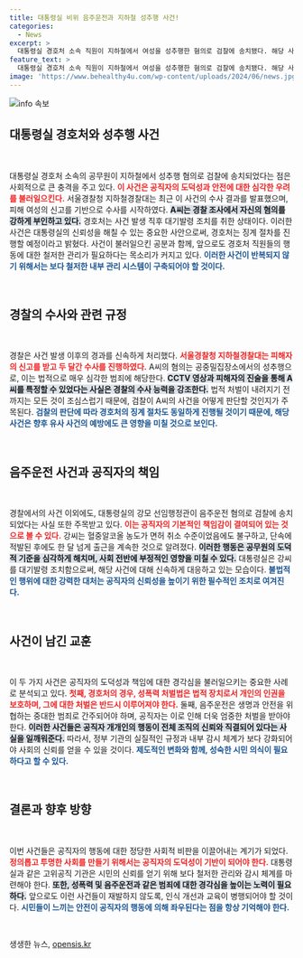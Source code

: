 ```yaml
---
title: 대통령실 비위 음주운전과 지하철 성추행 사건!
categories:
  - News
excerpt: >
  대통령실 경호처 소속 직원이 지하철에서 여성을 성추행한 혐의로 검찰에 송치됐다. 해당 사건은 CCTV 분석 후 두 달간 수사 끝에 확인됐다. 대통령실은 유감스럽게 생각하며 징계 절차를 진행할 계획이다.
feature_text: >
  대통령실 경호처 소속 직원이 지하철에서 여성을 성추행한 혐의로 검찰에 송치됐다. 해당 사건은 CCTV 분석 후 두 달간 수사 끝에 확인됐다. 대통령실은 유감스럽게 생각하며 징계 절차를 진행할 계획이다.
image: 'https://www.behealthy4u.com/wp-content/uploads/2024/06/news.jpg'
---
```


<p><img src="https://www.behealthy4u.com/wp-content/uploads/2024/06/news.jpg" alt="info 속보" /></p>

<h2 data-ke-size="size26">대통령실 경호처와 성추행 사건</h2>

<p data-ke-size="size16">&nbsp;</p>

<p>대통령실 경호처 소속의 공무원이 지하철에서 성추행 혐의로 검찰에 송치되었다는 점은 사회적으로 큰 충격을 주고 있다. <b><span style="color: #ee2323;">이 사건은 공직자의 도덕성과 안전에 대한 심각한 우려를 불러일으킨다.</span></b>  서울경찰청 지하철경찰대는 최근 이 사건의 수사 결과를 발표했으며, 피해 여성의 신고를 기반으로 수사를 시작하였다. <b><span style="background-color: #21538527;">A씨는 경찰 조사에서 자신의 혐의를 강하게 부인하고 있다.</span></b> 경호처는 사건 발생 직후 대기발령 조치를 취한 상태이다. 이러한 사건은 대통령실의 신뢰성을 해칠 수 있는 중요한 사안으로써, 경호처는 징계 절차를 진행할 예정이라고 밝혔다.  사건이 불러일으킨 공분과 함께, 앞으로도 경호처 직원들의 행동에 대한 철저한 관리가 필요하다는 목소리가 커지고 있다. <b><span style="color: #1a5490;">이러한 사건이 반복되지 않기 위해서는 보다 철저한 내부 관리 시스템이 구축되어야 할 것이다.</span></b></p>

<p data-ke-size="size16">&nbsp;</p>

<h2 data-ke-size="size26">경찰의 수사와 관련 규정</h2>

<p data-ke-size="size16">&nbsp;</p>

<p>경찰은 사건 발생 이후의 경과를 신속하게 처리했다. <b><span style="color: #ee2323;">서울경찰청 지하철경찰대는 피해자의 신고를 받고 두 달간 수사를 진행하였다.</span></b> A씨의 혐의는 공중밀집장소에서의 성추행으로, 이는 법적으로 매우 심각한 범죄에 해당한다. <b><span style="background-color: #21538527;">CCTV 영상과 피해자의 진술을 통해 A씨를 특정할 수 있었다는 사실은 경찰의 수사 능력을 강조한다.</span></b> 법적 처벌이 내려지기 전까지는 모든 것이 조심스럽기 때문에, 검찰이 A씨의 사건을 어떻게 판단할 것인지가 주목된다. <b><span style="color: #1a5490;">검찰의 판단에 따라 경호처의 징계 절차도 동일하게 진행될 것이기 때문에, 해당 사건은 향후 유사 사건의 예방에도 큰 영향을 미칠 것으로 보인다.</span></b></p>

<p data-ke-size="size16">&nbsp;</p>

<h2 data-ke-size="size26">음주운전 사건과 공직자의 책임</h2>

<p data-ke-size="size16">&nbsp;</p>

<p>경찰에서의 사건 이외에도, 대통령실의 강모 선임행정관이 음주운전 혐의로 검찰에 송치되었다는 사실 또한 주목받고 있다. <b><span style="color: #ee2323;">이는 공직자의 기본적인 책임감이 결여되어 있는 것으로 볼 수 있다.</span></b> 강씨는 혈중알코올 농도가 면허 취소 수준이었음에도 불구하고, 단속에 적발된 후에도 한 달 넘게 출근을 계속한 것으로 알려졌다. <b><span style="background-color: #21538527;">이러한 행동은 공무원의 도덕적 기준을 심각하게 해치며, 사회 전반에 부정적인 영향을 미칠 수 있다.</span></b> 대통령실은 강씨를 대기발령 조치함으로써, 해당 사건에 대해 신속하게 대응하고 있는 모습이다. <b><span style="color: #1a5490;">불법적인 행위에 대한 강력한 대처는 공직자의 신뢰성을 높이기 위한 필수적인 조치로 여겨진다.</span></b></p>

<p data-ke-size="size16">&nbsp;</p>

<h2 data-ke-size="size26">사건이 남긴 교훈</h2>

<p data-ke-size="size16">&nbsp;</p>

<p>이 두 가지 사건은 공직자의 도덕성과 책임에 대한 경각심을 불러일으키는 중요한 사례로 분석되고 있다. <b><span style="color: #ee2323;">첫째, 경호처의 경우, 성폭력 처벌법은 법적 장치로서 개인의 인권을 보호하며, 그에 대한 처벌은 반드시 이루어져야 한다.</span></b> 둘째, 음주운전은 생명과 안전을 위협하는 중대한 범죄로 간주되어야 하며, 공직자는 이로 인해 더욱 엄중한 처벌을 받아야 한다. <b><span style="background-color: #21538527;">이러한 사건들은 공직자 개개인의 행동이 전체 조직의 신뢰와 직결되어 있다는 사실을 일깨워준다.</span></b> 따라서, 정부 기관의 실질적인 규정과 내부 감시 체계가 보다 강화되어야 사회의 신뢰를 얻을 수 있을 것이다. <b><span style="color: #1a5490;">제도적인 변화와 함께, 성숙한 시민 의식이 필요하다고 할 수 있다.</span></b></p>

<p data-ke-size="size16">&nbsp;</p>

<h2 data-ke-size="size26">결론과 향후 방향</h2>

<p data-ke-size="size16">&nbsp;</p>

<p>이번 사건들은 공직자의 행동에 대한 정당한 사회적 비판을 이끌어내는 계기가 되었다. <b><span style="color: #ee2323;">정의롭고 투명한 사회를 만들기 위해서는 공직자의 도덕성이 기반이 되어야 한다.</span></b> 대통령실과 같은 고위공직 기관은 시민의 신뢰를 얻기 위해 보다 철저한 관리와 감시 체계를 마련해야 한다. <b><span style="background-color: #21538527;">또한, 성폭력 및 음주운전과 같은 범죄에 대한 경각심을 높이는 노력이 필요하다.</span></b> 앞으로도 이런 사건들이 재발하지 않도록, 인식 개선과 교육이 병행되어야 할 것이다. <b><span style="color: #1a5490;">시민들이 느끼는 안전이 공직자의 행동에 의해 좌우된다는 점을 항상 기억해야 한다.</span></b></p>

<p data-ke-size="size16">&nbsp;</p>
생생한 뉴스, <a href="https://opensis.kr" rel="dofollow">opensis.kr</a>


